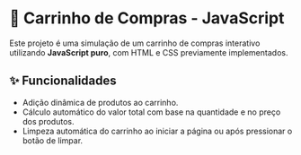 # 🛒 Carrinho de Compras - JavaScript

Este projeto é uma simulação de um carrinho de compras interativo utilizando **JavaScript puro**, com HTML e CSS previamente implementados.

## ✨ Funcionalidades

- Adição dinâmica de produtos ao carrinho.
- Cálculo automático do valor total com base na quantidade e no preço dos produtos.
- Limpeza automática do carrinho ao iniciar a página ou após pressionar o botão de limpar.